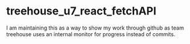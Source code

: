 # treehouse_u7_react_fetchAPI
I am maintaining this as a way to show my work through github as team treehouse uses an internal monitor for progress instead of commits.

